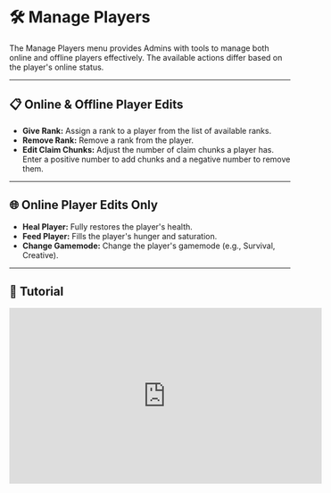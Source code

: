 # 🛠️ Manage Players

The Manage Players menu provides Admins with tools to manage both online and offline players effectively. The available actions differ based on the player's online status.

---

## 📋 Online & Offline Player Edits

* **Give Rank:** Assign a rank to a player from the list of available ranks.
* **Remove Rank:** Remove a rank from the player.
* **Edit Claim Chunks:** Adjust the number of claim chunks a player has. Enter a positive number to add chunks and a negative number to remove them.

---

## 🌐 Online Player Edits Only

* **Heal Player:** Fully restores the player's health.
* **Feed Player:** Fills the player's hunger and saturation.
* **Change Gamemode:** Change the player's gamemode (e.g., Survival, Creative).

---

## 🎥 Tutorial

<iframe width="560" height="315" src="https://www.youtube.com/embed/f9dQegArmWI?si=EOQUOa5-Gy69L5ee&amp;start=166" title="Manage Players Tutorial" frameborder="0" allow="accelerometer; autoplay; clipboard-write; encrypted-media; gyroscope; picture-in-picture; web-share" referrerpolicy="strict-origin-when-cross-origin" allowfullscreen></iframe>
